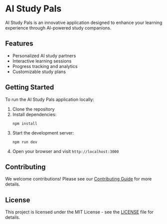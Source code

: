 # AI Study Pals

AI Study Pals is an innovative application designed to enhance your learning experience through AI-powered study companions.

## Features

- Personalized AI study partners
- Interactive learning sessions
- Progress tracking and analytics
- Customizable study plans

## Getting Started

To run the AI Study Pals application locally:

1. Clone the repository
2. Install dependencies:
   ```
   npm install
   ```
3. Start the development server:
   ```
   npm run dev
   ```
4. Open your browser and visit `http://localhost:3000`

## Contributing

We welcome contributions! Please see our [Contributing Guide](CONTRIBUTING.md) for more details.

## License

This project is licensed under the MIT License - see the [LICENSE](LICENSE) file for details.
